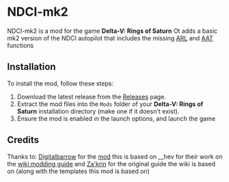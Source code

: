 # NDCI-mk2

NDCI-mk2 is a mod for the game **Delta-V: Rings of Saturn**
Ot adds a basic mk2 version of the NDCI autopilot that includes the missing [ARL](https://delta-v.kodera.pl/index.php/Autopilot#ARL) and [AAT](https://delta-v.kodera.pl/index.php/Autopilot#AAT) functions



## Installation

To install the mod, follow these steps:

1. Download the latest release from the [Releases](https://github.com/Minecrafter8001/NDCI-mk2/releases) page.
2. Extract the mod files into the `Mods` folder of your **Delta-V: Rings of Saturn** installation directory (make one if it doesn't exist).
3. Ensure the mod is enabled in the launch options, and launch the game

## Credits
Thanks to: 
[Digitalbarrow](https://github.com/digitalbarrito/) for the [mod](https://github.com/digitalbarrito/BootlegIndustries/tree/main/BootlegERM-420) this is based on
__hev for their work on the [wiki modding guide](https://delta-v.kodera.pl/index.php/Writing_Your_Own_Mod)
and [Za'krin](https://github.com/ZakrinYoran/Delta-V-Modding) for the original guide the wiki is based on (along with the templates this mod is based on)
